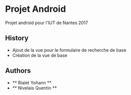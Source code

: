# Projet AndroidProjet android pour l'IUT de Nantes 2017## History - Ajout de la vue pour le formulaire de recherche de base - Création de la vue de base## Authors* ** Rialet Yohann *** ** Nivelais Quentin **